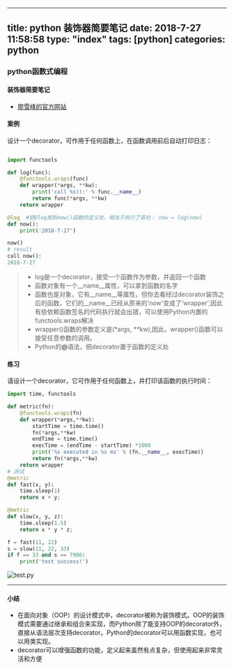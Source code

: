 
---
title: python 装饰器简要笔记
date: 2018-7-27 11:58:58
type: "index"
tags: [python]
categories: python
---

### python函数式编程
#### 装饰器简要笔记

- [廖雪峰的官方网站](https://www.liaoxuefeng.com/wiki/0014316089557264a6b348958f449949df42a6d3a2e542c000/0014318435599930270c0381a3b44db991cd6d858064ac0000)

#### 案例

设计一个decorator，可作用于任何函数上，在函数调用前后自动打印日志：
``` python

import functools

def log(func):   
    @functools.wraps(func)
    def wrapper(*args, **kw):
        print('call %s():' % func.__name__) 
        return func(*args, **kw)
    return wrapper

@log  #把@log放到now()函数的定义处，相当于执行了语句： now = log(now)
def now():
    print('2018-7-27')

now()
# result
call now():
2018-7-27

```
<!-- more -->

> - log是一个decorator，接受一个函数作为参数，并返回一个函数
> - 函数对象有一个__name__属性，可以拿到函数的名字
> - 函数也是对象，它有__name__等属性，但你去看经过decorator装饰之后的函数，它们的__name__已经从原来的'now'变成了'wrapper',因此有些依赖函数签名的代码执行就会出错，可以使用Python内置的functools.wraps解决
> - wrapper()函数的参数定义是(*args, **kw),因此，wrapper()函数可以接受任意参数的调用。
> - Python的<b>@</b>语法，把decorator置于函数的定义处


#### 练习
请设计一个decorator，它可作用于任何函数上，并打印该函数的执行时间：

``` python
import time, functools

def metric(fn):
    @functools.wraps(fn)
    def wrapper(*args,**kw):
        startTime = time.time()
        fn(*args,**kw)
        endTime = time.time()
        execTime = (endTime - startTime) *1000
        print('%s executed in %s ms' % (fn.__name__, execTime))
        return fn(*args,**kw)
    return wrapper
# 测试
@metric
def fast(x, y):
    time.sleep(1)
    return x + y;

@metric
def slow(x, y, z):
    time.sleep(1.5)
    return x * y * z;

f = fast(11, 22)
s = slow(11, 22, 33)
if f == 33 and s == 7986:
    print('test success!')
```
![test.py](http://orrscanlu.bkt.clouddn.com/test_py.png)

---

#### 小结
- 在面向对象（OOP）的设计模式中，decorator被称为装饰模式。OOP的装饰模式需要通过继承和组合来实现，而Python除了能支持OOP的decorator外，直接从语法层次支持decorator。Python的decorator可以用函数实现，也可以用类实现。
- decorator可以增强函数的功能，定义起来虽然有点复杂，但使用起来非常灵活和方便

